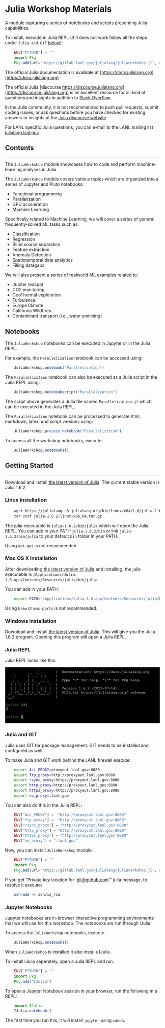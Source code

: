 # Julia Workshop Materials

A module capturing a series of notebooks and scripts presenting Julia capabilities.

To install, execute in Julia REPL (if it does not work follow all the steps under `Julia and GIT` [below](#julia-and-git)):

``` julia
	ENV["PYTHON"] = ""
	import Pkg
	Pkg.add(url="https://gitlab.lanl.gov/julialang/juliaworkshop.jl", rev="master")
```

The official Julia documentation is available at [https://docs.julialang.org](https://docs.julialang.org).

The official Julia [discourse https://discourse.julialang.org](https://discourse.julialang.org) is an excellent resource for all kind of questions and insights in addition to [Stack Overflow](https://stackoverflow.com/questions/tagged/julia).

In the Julia community, it is not recommended to push pull requests, submit coding issues, or ask questions before you have checked for existing answers or insights at the [Julia discourse website](https://discourse.julialang.org).

For LANL specific Julia questions, you can e-mail to the LANL mailing list [julialang.lanl.gov](mailto:julialang.lanl.gov)

## Contents
------------

The `JuliaWorkshop` module showcases how to code and perform machine-learning analyses in Julia.

The `JuliaWorkshop` module covers various topics which are organized into a series of Jupyter and Pluto notebooks:
* Functional programming
* Parallelization
* GPU acceleration
* Machine Learning

Specifically related to Machine Learning, we will cover a series of general, frequently-solved ML tasks such as:
* Classification
* Regression
* Blind source separation
* Feature extraction
* Anomaly Detection
* Spatiotemporal data analytics
* Filling datagaps

We will also present a series of realworld ML examples related to:
* Jupiter redspot
* CO2 monitoring
* GeoThermal exploration
* Turbulence
* Europe Climate
* California Wildfires
* Contaminant transport (i.e., water unmixing)

## Notebooks

The `JuliaWorkshop` notebooks can be executed in Jupyter or in the Julia REPL.

For example, the `Parallelization` notebook can be accessed using:

``` julia
	JuliaWorkshop.notebook("Parallelization")
```

The `Parallelization` notebook can also be executed as a Julia script in the Julia REPL using:

``` julia
	JuliaWorkshop.notebookscript("Parallelization")
```

The script above generates a Julia file named `Parallelization.jl` which can be executed in the Julia REPL.

The `Parallelization` notebook can be processed to generate html, markdown, latex, and script versions using:

``` julia
	JuliaWorkshop.process_notebook("Parallelization")
```

To access all the workshop notebooks, execute:

``` julia
	JuliaWorkshop.notebooks()
```

## Getting Started
------------------

Download and install [the latest version of Julia](https://julialang.org/downloads/).
The current stable version is Julia 1.6.2.

### Linux installation

``` bash
	wget https://julialang-s3.julialang.org/bin/linux/x64/1.6/julia-1.6.2-linux-x86_64.tar.gz
	tar xvzf julia-1.6.2-linux-x86_64.tar.gz
```

The julia executable is `julia-1.6.2/bin/julia` which will open the Julia REPL.
You can add in your PATH `julia-1.6.2/bin` or link `julia-1.6.2/bin/julia` to your default `bin` folder in your PATH.

Using `apt-get` is not recommended.

### Mac OS X installation

After downloading [the latest version of Julia](https://julialang.org/downloads/) and installing, the julia executable is `/Applications/Julia-1.6.app/Contents/Resources/julia/bin/julia`.

You can add in your PATH:

``` bash
	export PATH="/Applications/Julia-1.6.app/Contents/Resources/julia/bin:$PATH"
```

Using `brew` or `mac-ports` is not recommended.

### Windows installation

Download and install [the latest version of Julia](https://julialang.org/downloads/).
This will give you the Julia 1.6.2 program.
Opening this program will open a Julia REPL.

### Julia REPL

Julia REPL looks like this:

![](images/julia_REPL.png)

### Julia and GIT

Julia uses GIT for package management.
GIT needs to be installed and configured as well.

To make Julia and GIT work behind the LANL firewall execute:

``` bash
	export ALL_PROXY=proxyout.lanl.gov:8080
	export ftp_proxy=http://proxyout.lanl.gov:8080
	export rsync_proxy=http://proxyout.lanl.gov:8080
	export http_proxy=http://proxyout.lanl.gov:8080
	export https_proxy=http://proxyout.lanl.gov:8080
	export no_proxy=.lanl.gov
```

You can also do this in the Julia REPL:

```julia
	ENV["ALL_PROXY"] =  "http://proxyout.lanl.gov:8080"
	ENV["ftp_proxy"] =  "http://proxyout.lanl.gov:8080"
	ENV["rsync_proxy"] = "http://proxyout.lanl.gov:8080"
	ENV["http_proxy"] = "http://proxyout.lanl.gov:8080"
	ENV["https_proxy"] = "http://proxyout.lanl.gov:8080"
	ENV["no_proxy"] = ".lanl.gov"
```

Now, you can install `JuliaWorkshop` module:

``` julia
	ENV["PYTHON"] = ""
	import Pkg
	Pkg.add(url="https://gitlab.lanl.gov/julialang/juliaworkshop.jl", rev="master")
```

If you get "Private key location for 'git@github.com'" julia message, to resolve it execute:

``` bash
	ssh-add ~/.ssh/id_rsa
```

### Jupyter Notebooks

Jupyter notebooks are in-browser interactive programming environments that we will use for this workshop.
The notebooks are run through IJulia.

To access the `JuliaWorkshop` notebooks, execute:

``` julia
	JuliaWorkshop.notebooks()
```

When `JuliaWorkshop` is installed it also installs IJulia.

To install IJulia seperately, open a Julia REPL and run:

```julia
	ENV["PYTHON"] = ""
	import Pkg
	Pkg.add("IJulia")
```

To open a Jupyter Notebook session in your browser, run the following in a REPL:

```julia
	import IJulia
	IJulia.notebook()
```

The first time you run this, it will install `jupyter` using `conda`.
